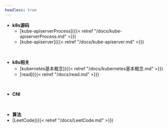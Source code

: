 ```yaml
---
headless: true
---
```


- **k8s源码**
  - [kube-apiserverProcess]({{< relref "/docs/kube-apiserverProcess.md" >}})
  - [kube-apiserver]({{< relref "/docs/kube-apiserver.md" >}})
<br />

- **k8s相关**
  - [kubernetes基本概念]({{< relref "/docs/kubernetes基本概念.md" >}})
  - [read]({{< relref "/docs/read.md" >}})
<br />

- **CNI**
<br />

- **算法**
- [LeetCode]({{< relref "/docs/LeetCode.md" >}})
<br />
